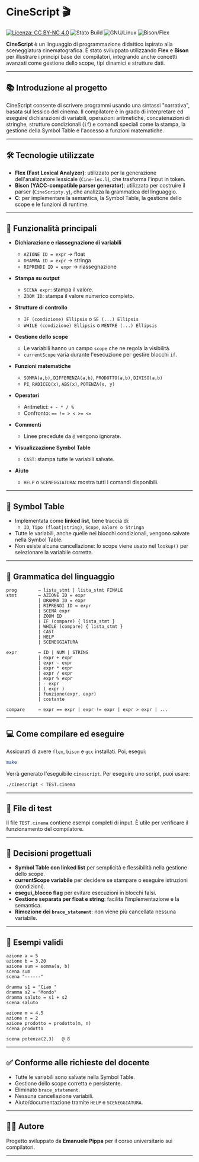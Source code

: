 # CineScript 🎬

[![Licenza: CC BY-NC 4.0](https://licensebuttons.net/l/by-nc/4.0/88x31.png)](https://creativecommons.org/licenses/by-nc/4.0/)
![Stato Build](https://img.shields.io/badge/build-passing-brightgreen)
![GNU/Linux](https://img.shields.io/badge/platform-GNU%2FLinux-blue)
![Bison/Flex](https://img.shields.io/badge/tools-Flex%2FBison-lightgrey)

**CineScript** è un linguaggio di programmazione didattico ispirato alla sceneggiatura cinematografica. È stato sviluppato utilizzando **Flex** e **Bison** per illustrare i principi base dei compilatori, integrando anche concetti avanzati come gestione dello scope, tipi dinamici e strutture dati.

---

## 📚 Introduzione al progetto

CineScript consente di scrivere programmi usando una sintassi "narrativa", basata sul lessico del cinema. Il compilatore è in grado di interpretare ed eseguire dichiarazioni di variabili, operazioni aritmetiche, concatenazioni di stringhe, strutture condizionali (`if`) e comandi speciali come la stampa, la gestione della Symbol Table e l'accesso a funzioni matematiche.

---

## 🛠 Tecnologie utilizzate

- **Flex (Fast Lexical Analyzer)**: utilizzato per la generazione dell'analizzatore lessicale (`Cine-lex.l`), che trasforma l'input in token.
- **Bison (YACC-compatible parser generator)**: utilizzato per costruire il parser (`CineScripty.y`), che analizza la grammatica del linguaggio.
- **C**: per implementare la semantica, la Symbol Table, la gestione dello scope e le funzioni di runtime.

---

## 🧠 Funzionalità principali

- **Dichiarazione e riassegnazione di variabili**
  - `AZIONE ID = expr` → float
  - `DRAMMA ID = expr` → stringa
  - `RIPRENDI ID = expr` → riassegnazione

- **Stampa su output**
  - `SCENA expr`: stampa il valore.
  - `ZOOM ID`: stampa il valore numerico completo.

- **Strutture di controllo**
  - `IF (condizione) Ellipsis` o `SE (...) Ellipsis`
  - `WHILE (condizione) Ellipsis` o `MENTRE (...) Ellipsis`

- **Gestione dello scope**
  - Le variabili hanno un campo `scope` che ne regola la visibilità.
  - `currentScope` varia durante l'esecuzione per gestire blocchi `if`.

- **Funzioni matematiche**
  - `SOMMA(a,b)`, `DIFFERENZA(a,b)`, `PRODOTTO(a,b)`, `DIVISO(a,b)`
  - `PI`, `RADICEQ(x)`, `ABS(x)`, `POTENZA(x, y)`

- **Operatori**
  - Aritmetici: `+ - * / %`
  - Confronto: `== != > < >= <=`

- **Commenti**
  - Linee precedute da `@` vengono ignorate.

- **Visualizzazione Symbol Table**
  - `CAST`: stampa tutte le variabili salvate.

- **Aiuto**
  - `HELP` o `SCENEGGIATURA`: mostra tutti i comandi disponibili.

---

## 🧮 Symbol Table

- Implementata come **linked list**, tiene traccia di:
  - `ID`, `Tipo (float|string)`, `Scope`, `Valore o Stringa`
- Tutte le variabili, anche quelle nei blocchi condizionali, vengono salvate nella Symbol Table.
- Non esiste alcuna cancellazione: lo scope viene usato nel `lookup()` per selezionare la variabile corretta.

---

## 🧩 Grammatica del linguaggio

```ebnf
prog        → lista_stmt | lista_stmt FINALE
stmt        → AZIONE ID = expr
            | DRAMMA ID = expr
            | RIPRENDI ID = expr
            | SCENA expr
            | ZOOM ID
            | IF (compare) { lista_stmt }
            | WHILE (compare) { lista_stmt }
            | CAST
            | HELP
            | SCENEGGIATURA

expr        → ID | NUM | STRING
            | expr + expr
            | expr - expr
            | expr * expr
            | expr / expr
            | expr % expr
            | - expr
            | ( expr )
            | funzione(expr, expr)
            | costante

compare     → expr == expr | expr != expr | expr > expr | ...
```

---

## 💻 Come compilare ed eseguire

Assicurati di avere `flex`, `bison` e `gcc` installati. Poi, esegui:

```bash
make
```

Verrà generato l'eseguibile `cinescript`. Per eseguire uno script, puoi usare:

```bash
./cinescript < TEST.cinema
```

---

## 🧪 File di test

Il file `TEST.cinema` contiene esempi completi di input. È utile per verificare il funzionamento del compilatore.

---

## 📎 Decisioni progettuali

- **Symbol Table con linked list** per semplicità e flessibilità nella gestione dello scope.
- **currentScope variabile** per decidere se stampare o eseguire istruzioni (condizioni).
- **esegui_blocco flag** per evitare esecuzioni in blocchi falsi.
- **Gestione separata per float e string**: facilita l’implementazione e la semantica.
- **Rimozione dei `brace_statement`**: non viene più cancellata nessuna variabile.

---

## 📌 Esempi validi

```cinema
azione a = 5
azione b = 3.20
azione sum = somma(a, b)
scena sum
scena "------"

dramma s1 = "Ciao "
dramma s2 = "Mondo"
dramma saluto = s1 + s2
scena saluto

azione m = 4.5
azione n = 2
azione prodotto = prodotto(m, n)
scena prodotto

scena potenza(2,3)   @ 8
```

---

## ✅ Conforme alle richieste del docente

- Tutte le variabili sono salvate nella Symbol Table.
- Gestione dello scope corretta e persistente.
- Eliminato `brace_statement`.
- Nessuna cancellazione variabili.
- Aiuto/documentazione tramite `HELP` e `SCENEGGIATURA`.

---

## 👨‍🏫 Autore

Progetto sviluppato da **Emanuele Pippa** per il corso universitario sui compilatori.

---
